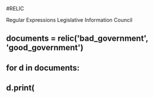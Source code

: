 #RELIC

Regular Expressions Legislative Information Council

## documents = relic('bad_government', 'good_government')
## for d in documents:
##     d.print(
